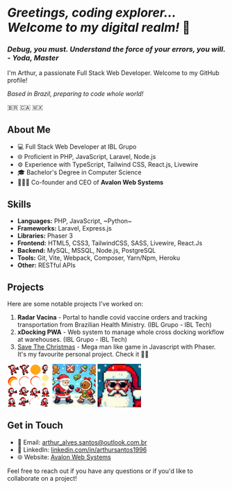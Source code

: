 # ***Greetings, coding explorer... Welcome to my digital realm!*** 👋
### *Debug, you must. Understand the force of your errors, you will. - Yoda, Master*


I'm Arthur, a passionate Full Stack Web Developer. Welcome to my GitHub profile!

_Based in Brazil, preparing to code whole world!_

🇧🇷 🇨🇦 🇲🇽 

## About Me

- 💻 Full Stack Web Developer at IBL Grupo
- 🌐 Proficient in PHP, JavaScript, Laravel, Node.js
- ⚙️ Experience with TypeScript, Tailwind CSS, React.js, Livewire
- 🎓 Bachelor's Degree in Computer Science
- 👨🏻‍💻 Co-founder and CEO of **Avalon Web Systems**

## Skills

- **Languages:** PHP, JavaScript, ~Python~
- **Frameworks:** Laravel, Express.js
- **Libraries:** Phaser 3
- **Frontend:** HTML5, CSS3, TailwindCSS, SASS, Livewire, React.Js
- **Backend:** MySQL, MSSQL, Node.js, PostgreSQL
- **Tools:** Git, Vite, Webpack, Composer, Yarn/Npm, Heroku
- **Other:** RESTful APIs

## Projects

Here are some notable projects I've worked on:

1. **Radar Vacina** - Portal to handle covid vaccine orders and tracking transportation from Brazilian Health Ministry. (IBL Grupo - IBL Tech)
2. **xDocking PWA** - Web system to manage whole cross docking workflow at warehouses. (IBL Grupo - IBL Tech)
3. [Save The Christmas](https://github.com/alvesarthur1996/SaveTheChristmasGame) - Mega man like game in Javascript with Phaser. It's my favourite personal project. Check it 🎅🏻
<div style="display:flex;gap:0.25rem;">
  <img src="https://raw.githubusercontent.com/alvesarthur1996/SaveTheChristmasGame/main/src/assets/sprites/characters/santa_claus/santa_claus.png" style="height:100px;width:100px;"/>
  <img src="https://raw.githubusercontent.com/alvesarthur1996/SaveTheChristmasGame/main/src/assets/images/loading_stages/gingermad_loading.jpeg" style="height:100px;width:100px;"/>
  <img src="https://raw.githubusercontent.com/alvesarthur1996/SaveTheChristmasGame/main/src/assets/images/santa_avatar.jpg" style="height:100px;width:100px;"/>
</div>

## Get in Touch

- 📧 Email: arthur_alves.santos@outlook.com.br
- 💼 LinkedIn: [linkedin.com/in/arthursantos1996](https://linkedin.com/in/arthursantos1996)
- 🌐 Website: [Avalon Web Systems](https://avalonweb.com.br/)

Feel free to reach out if you have any questions or if you'd like to collaborate on a project!
